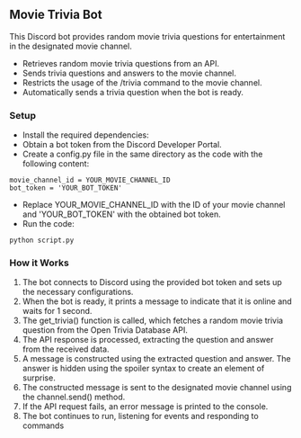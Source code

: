 ## Movie Trivia Bot

This Discord bot provides random movie trivia questions for entertainment in the designated movie channel.

- Retrieves random movie trivia questions from an API.
- Sends trivia questions and answers to the movie channel.
- Restricts the usage of the /trivia command to the movie channel.
- Automatically sends a trivia question when the bot is ready.

### Setup
- Install the required dependencies:
- Obtain a bot token from the Discord Developer Portal.
- Create a config.py file in the same directory as the code with the following content:
```
movie_channel_id = YOUR_MOVIE_CHANNEL_ID
bot_token = 'YOUR_BOT_TOKEN'
```
- Replace YOUR_MOVIE_CHANNEL_ID with the ID of your movie channel and 'YOUR_BOT_TOKEN' with the obtained bot token.
- Run the code: 
```
python script.py
```

### How it Works
1. The bot connects to Discord using the provided bot token and sets up the necessary configurations.
2. When the bot is ready, it prints a message to indicate that it is online and waits for 1 second.
3. The get_trivia() function is called, which fetches a random movie trivia question from the Open Trivia Database API.
4. The API response is processed, extracting the question and answer from the received data.
5. A message is constructed using the extracted question and answer. The answer is hidden using the spoiler syntax to create an element of surprise.
6. The constructed message is sent to the designated movie channel using the channel.send() method.
7. If the API request fails, an error message is printed to the console.
8. The bot continues to run, listening for events and responding to commands
